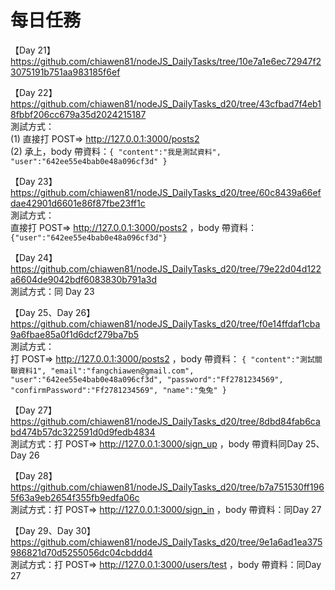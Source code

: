 # 每日任務

【Day 21】
https://github.com/chiawen81/nodeJS_DailyTasks/tree/10e7a1e6ec72947f23075191b751aa983185f6ef

【Day 22】
https://github.com/chiawen81/nodeJS_DailyTasks_d20/tree/43cfbad7f4eb18fbbf206cc679a35d2024215187<br>
測試方式：<br>
(1) 直接打 POST=> http://127.0.0.1:3000/posts2<br>
(2) 承上，body 帶資料：`{
    "content":"我是測試資料",
    "user":"642ee55e4bab0e48a096cf3d"
}`

【Day 23】<br>
https://github.com/chiawen81/nodeJS_DailyTasks_d20/tree/60c8439a66efdae42901d6601e86f87fbe23ff1c<br>
測試方式： <br>
直接打 POST=> http://127.0.0.1:3000/posts2 ，body 帶資料：`{"user":"642ee55e4bab0e48a096cf3d"}`

【Day 24】<br>
https://github.com/chiawen81/nodeJS_DailyTasks_d20/tree/79e22d04d122a6604de9042bdf6083830b791a3d<br>
測試方式：同 Day 23 <br>

【Day 25、Day 26】<br>
https://github.com/chiawen81/nodeJS_DailyTasks_d20/tree/f0e14ffdaf1cba9a6fbae85a0f1d6dcf279ba7b5<br>
測試方式：<br>
打 POST=> http://127.0.0.1:3000/posts2 ，body 帶資料：
`{
    "content":"測試關聯資料1",
    "email":"fangchiawen@gmail.com",
    "user":"642ee55e4bab0e48a096cf3d",
    "password":"Ff2781234569",
    "confirmPassword":"Ff2781234569",
    "name":"兔兔"
}`

【Day 27】<br>
https://github.com/chiawen81/nodeJS_DailyTasks_d20/tree/8dbd84fab6cabd474b57dc322591d0d9fedb4834 <br>
測試方式：打 POST=> http://127.0.0.1:3000/sign_up ，body 帶資料同Day 25、Day 26<br>

【Day 28】<br>
https://github.com/chiawen81/nodeJS_DailyTasks_d20/tree/b7a751530ff1965f63a9eb2654f355fb9edfa06c <br>
測試方式：打 POST=> http://127.0.0.1:3000/sign_in ，body 帶資料：同Day 27<br>

【Day 29、Day 30】<br>
https://github.com/chiawen81/nodeJS_DailyTasks_d20/tree/9e1a6ad1ea375986821d70d5255056dc04cbddd4 <br>
測試方式：打 POST=> http://127.0.0.1:3000/users/test ，body 帶資料：同Day 27<br>



